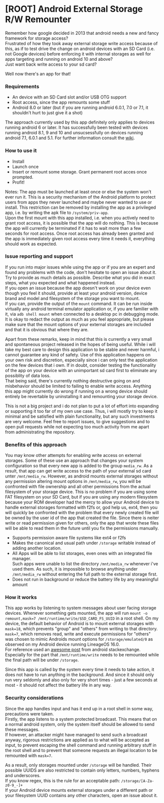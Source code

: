 # [ROOT] Android External Storage R/W Remounter
Remember how google decided in 2013 that android needs a new and fancy framework for storage access?  
Frustrated of how they took away external storage write access because of this, as if to test drive the change on android devices with an SD Card (i.e. not Google devices) before enforcing it with internal storages as well for apps targeting and running on android 10 and above?  
Just want back write access to your sd card?  

Well now there's an app for that!

### Requirements
- An device with an SD Card slot and/or USB OTG support
- Root access, since the app remounts some stuff
- Android 8.0 or later (but if you are running android 6.0.1, 7.0 or 7.1, it shouldn't hurt to just give it a shot)

The approach currently used by this app definitely only applies to devices running android 6 or later.
It has successfully been tested with devices running android 8.1, 9 and 10 and unsucsessfully on devices running android 7.1, 6.0.1 and 5.1.
For further information consult the [wiki](https://github.com/SebiderSushi/android-media-rw-remounter/wiki).


### How to use it
- Install
- Launch once
- Insert or remount some storage. Grant permanent root acces once prompted.
- Profit!

Notes:
The app must be launched at least once or else the system won't ever run it. This is a security mechanism of the Android platform to protect users from apps they never launched and maybe never wanted to use or install.
This restriction can be removed by installing the app as a privileged app, i.e. by writing the apk file to `/system/priv-app`.  
Upon the first mount with this app installed, i.e. when you actively need to grant root access, it is possible that the app will do nothing.
This is because the app will currently be terminated if it has to wait more than a few seconds for root access. Once root access has already been granted and the app is immediately given root access every time it needs it, everything should work as expected.

### Issue reporting and support
If you run into major issues while using the app or if you are an expert and found any problems with the code, don't hesitate to open an issue about it. Try to provide as much details as possible. Describe what you did in exact steps, what you expected and what happened instead.  
If you open an issue because the app doesn't work on your device even though you feel it should, provide at least your android version, device brand and model and filesystem of the storage you want to mount.  
If you can, provide the output of the `mount` command. It can be run inside virtually any android terminal emulator application or, if you are familier with it, via `adb shell mount` when connected to a desktop pc in debugging mode.  
It is okay to redact the output as much as you feel appropriate, but please make sure that the mount options of your external storages are included and that it is obvious that where they are.

Apart from these remarks, keep in mind that this is currently a very small and spontaneous project released in the hopes of being useful. While i will take my best care to design this application to be stable and never harmful, i cannot guarantee any kind of safety. Use of this application happens on your own risk and discretion, especially since i can only test the application on the few devices that i own. If in doubt, consider testing the functionality of the app on your device with an unimportant sd card first to eliminate any possiblity of data loss.  
That being said, there's currently nothing destructive going on and misbehavior should be limited to failing to enable write access. Anything this app might currently do wrong if running on a wrong device should entirely be revertable by uninstalling it and remounting your storage device.

This is not a big project and i do not plan to put a lot of effort into expanding or supporting it too far of my own use case. Thus, i will mostly try to keep it minimal and be satisfied with plain functionality, but any such investments are very welcome. Feel free to report issues, to give suggestions and to open pull requests while not expecting too much activity from me apart from administrating the repository.

### Benefits of this approach
You may know other attempts for enabling write access on external storages. Some of these use an approach that changes your system configuration so that every new app is added to the group `media_rw`. As a result, that app can get write access to the path of your external sd card unter `/mnt/media_rw`.
However, as android mounts external storages without any permission altering mount options in `/mnt/media_rw`, you will be confronted with file ownership and all other permissions from the actual filesystem of your storage device.
This is no problem if you are using some FAT filesystem on your SD Card, but if you are using any modern filesystem because your ROM developer had the mercy to allow your Android device to handle external storages formatted with f2fs or, god help us, ext4, then you will quickly be confronted with the problem that every newly created file will be owned by the user id of the app that created the file. Since there is neiter write or read permission given for others, only the app that wrote these files will be able to read them in the future until you fix the permissions manually.
- Supports permission aware file systems like ext4 or f2fs
- Makes the canonical and usual path under `/storage` writable instead of adding another location.
- All Apps will be able to list storages, even ones with an integrated file manager.  
Such apps were unable to list the directory `/mnt/media_rw` whenever i've used them. As such, it is impossible to browse anything under `/mnt/media_rw` without entering the full path to the external storage first.
- Does not run in background or reduce the battery life by any meaningful amount

### How it works
This app works by listening to system messages about user facing storage devices. Whenever something gets mounted, the app will run `mount -o remount,mask=7 /mnt/runtime/write/$SD_CARD_FS_UUID` in a root shell.
On my device, the default behavior of Android is to mount external storages with `mask=18`, which prevents "group" and "others" from writing to that directory. `mask=7`, which removes read, write and execute permissions for "others" was chosen to mimic Androids mount options for `/storage/emulated/0` as observed on my Android device running LineageOS 16.0.  
For reference used an [awesome post](https://android.stackexchange.com/questions/217741/how-to-bind-mount-a-folder-inside-sdcard-with-correct-permissions/217936#217936) from android stackexchange.
Especially for the part that `/mnt/runtime/write` needs to be remounted while the final path will be under `/storage`.

Since this app is called by the system every time it needs to take action, it does not have to run anything in the background. And since it should only run very seldomly and also only for very short times - just a few seconds at most - it should not affect the battery life in any way.

### Security considerations
Since the app handles input and has it end up in a root shell in some way, precautions were taken.  
Firstly, the app listens to a system protected broadcast. This means that on a normal android system, only the system itself should be allowed to send these messages.  
If however, an attacker might have managed to send such a broadcast anyway, rigorous restrictions are applied as to what will be accepted as input, to prevent escaping the shell command and running arbitrary stuff in the root shell and to prevent that someone requests an illegal location to be remounted with `mask=7`.

As a result, only storages mounted under `/storage` will be handled. Their possible UUIDS are also restricted to contain only letters, numbers, hyphens and underscores.  
If you know regex, this is the rule for an acceptable path: `/storage/[A-Za-z0-9_-]+`  
If your Android device mounts external storages under a different path or your filesystem UUID contains any other characters, open an issue about it.
